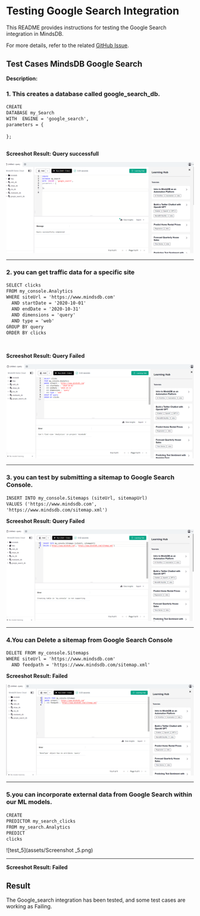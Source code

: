 # Testing Google Search Integration

This README provides instructions for testing the Google Search integration in MindsDB.

For more details, refer to the related [GitHub Issue](https://github.com/mindsdb/mindsdb/issues/8118).

## Test Cases MindsDB Google Search

**Description:**
### 1. This creates a database called google_search_db. 

```
CREATE
DATABASE my_Search
WITH  ENGINE = 'google_search',
parameters = {
    
};    


```
**Screeshot Result: Query successfull**

![test_1](assets/Screenshot_1.png)

-----

### 2. you can get traffic data for a specific site

```
SELECT clicks
FROM my_console.Analytics
WHERE siteUrl = 'https://www.mindsdb.com'
  AND startDate = '2020-10-01'
  AND endDate = '2020-10-31'
  AND dimensions = 'query'
  AND type = 'web'
GROUP BY query
ORDER BY clicks
   


```
**Screeshot Result: Query Failed**

![test_2](assets/Screenshot_3.png)

-----

### 3. you can  test by submitting a sitemap to Google Search Console.

```
INSERT INTO my_console.Sitemaps (siteUrl, sitemapUrl)
VALUES ('https://www.mindsdb.com', 'https://www.mindsdb.com/sitemap.xml')

```
**Screeshot Result: Query Failed**

![test_3](assets/Screenshot_2.png)

-----

### 4.You can Delete a sitemap from Google Search Console

```
DELETE FROM my_console.Sitemaps
WHERE siteUrl = 'https://www.mindsdb.com'
  AND feedpath = 'https://www.mindsdb.com/sitemap.xml'

```

**Screeshot Result:  Failed**

![test_4](assets/Screenshot_4.png)

-----

### 5.you can incorporate external data from Google Search within our ML models.

```
CREATE
PREDICTOR my_search_clicks
FROM my_search.Analytics
PREDICT
clicks

```
![test_5](assets/Screenshot _5.png)

-----

**Screeshot Result:  Failed**

## Result
The Google_search integration has been  tested, and some test cases are working as Failing.

